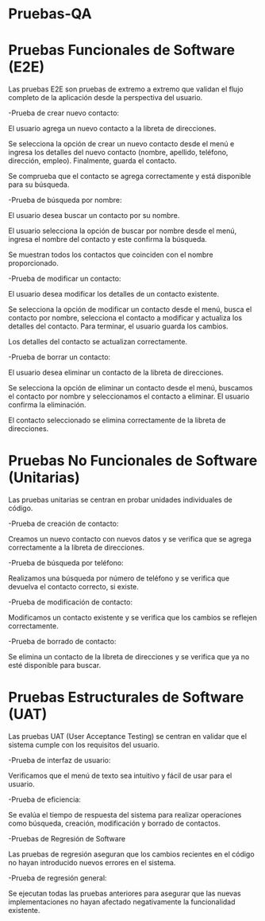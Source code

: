 # Pruebas-QA
# Pruebas Funcionales de Software (E2E)
Las pruebas E2E son pruebas de extremo a extremo que validan el flujo completo de la aplicación desde la perspectiva del usuario.

  -Prueba de crear nuevo contacto:

El usuario agrega un nuevo contacto a la libreta de direcciones.

Se selecciona la opción de crear un nuevo contacto desde el menú e ingresa los detalles del nuevo contacto (nombre, apellido, teléfono, dirección, empleo).
Finalmente, guarda el contacto.

Se comprueba que el contacto se agrega correctamente y está disponible para su búsqueda.

  -Prueba de búsqueda por nombre:

El usuario desea buscar un contacto por su nombre.

El usuario selecciona la opción de buscar por nombre desde el menú, ingresa el nombre del contacto y este confirma la búsqueda.

Se muestran todos los contactos que coinciden con el nombre proporcionado.

  -Prueba de modificar un contacto:

El usuario desea modificar los detalles de un contacto existente.

Se selecciona la opción de modificar un contacto desde el menú, busca el contacto por nombre, selecciona el contacto a modificar y actualiza los detalles del contacto.
Para terminar, el usuario guarda los cambios.

Los detalles del contacto se actualizan correctamente.

  -Prueba de borrar un contacto:

El usuario desea eliminar un contacto de la libreta de direcciones.

Se selecciona la opción de eliminar un contacto desde el menú, buscamos el contacto por nombre y seleccionamos el contacto a eliminar.
El usuario confirma la eliminación.

El contacto seleccionado se elimina correctamente de la libreta de direcciones.

# Pruebas No Funcionales de Software (Unitarias)
Las pruebas unitarias se centran en probar unidades individuales de código.

  -Prueba de creación de contacto:

Creamos un nuevo contacto con nuevos datos y se verifica que se agrega correctamente a la libreta de direcciones.

  -Prueba de búsqueda por teléfono:

Realizamos una búsqueda por número de teléfono y se verifica que devuelva el contacto correcto, si existe.

  -Prueba de modificación de contacto:

Modificamos un contacto existente y se verifica que los cambios se reflejen correctamente.

  -Prueba de borrado de contacto:

Se elimina un contacto de la libreta de direcciones y se verifica que ya no esté disponible para buscar.

# Pruebas Estructurales de Software (UAT)
Las pruebas UAT (User Acceptance Testing) se centran en validar que el sistema cumple con los requisitos del usuario.

  -Prueba de interfaz de usuario:

Verificamos que el menú de texto sea intuitivo y fácil de usar para el usuario.

  -Prueba de eficiencia:

Se evalúa el tiempo de respuesta del sistema para realizar operaciones como búsqueda, creación, modificación y borrado de contactos.

  -Pruebas de Regresión de Software

Las pruebas de regresión aseguran que los cambios recientes en el código no hayan introducido nuevos errores en el sistema.

  -Prueba de regresión general:

Se ejecutan todas las pruebas anteriores para asegurar que las nuevas implementaciones no hayan afectado negativamente la funcionalidad existente.
